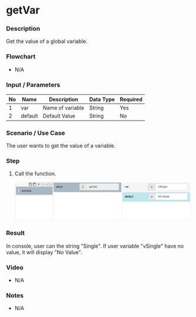 # getVar

### Description

Get the value of a global variable.

### Flowchart

- N/A

<!--![Flowchart](componentValue-flowchart.png?raw=true)-->

### Input / Parameters

| No | Name | Description | Data Type | Required |
| ------ | ------ | ------ |------ | ------ |
| 1 | var | Name of variable | String | Yes |
| 2 | default | Default Value | String | No | 

### Scenario / Use Case

The user wants to get the value of a variable.

### Step

1. Call the function.

    ![](getVar-step-1.png?raw=true)

### Result

In console, user can the string "Single". If user variable "vSingle" have no value, it will display "No Value".

### Video

- N/A
<!--[![Video](http://i.imgur.com/Ot5DWAW.png)](https://youtu.be/StTqXEQ2l-Y?t=35s)
-->

### Notes
- N/A